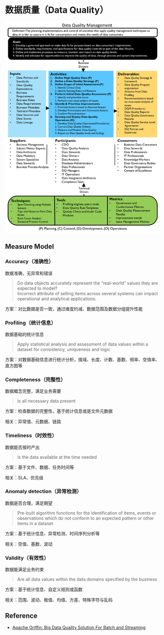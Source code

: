 # 数据质量（Data Quality）

![Data Quality Management](assets/images/data-quality/data-quality-management.jpg)

## Measure Model

### Accuracy（准确性）

数据准确，无异常和错误

> Do data objects accurately represent the “real-world” values they are expected to model?<br>
> Incorrect attribute of selling items across several systems can impact operational and analytical applications. 

方案：对比数据是否一致，通过维度约减、数据范围及数据分组提升性能

### Profiling（统计信息）

数据基础的统计信息

> Apply statistical analysis and assessment of data values within a dataset for consistency, uniqueness and logic

方案：对数据基础信息进行统计分析，值域、长度、计数、基数、频率、空值率、直方图等

### Completeness（完整性）

数据概念完整，满足业务需要

> Is all necessary data present

方案：检查数据的完整性，基于统计信息或是文件元数据

相关：异常值、元数据、链路

### Timeliness（时效性）

数据能否按时产出

> Is the data available at the time needed

方案：基于文件、数据、任务时间等

相关：SLA、优先级

### Anomaly detection（异常检测）

数据是否合理，满足期望

> Pre-built algorithm functions for the identification of items, events or observations which do not conform to an expected pattern or other items in a dataset

方案：基于统计信息、异常检测、时间序列分析等

相关：空值、基数、波动

### Validity（有效性）

数据能满足业务约束

> Are all data values within the data domains specified by the business

方案：基于统计信息、自定义规则或函数

相关：范围、波动、极值、均值、方差、特殊字符与乱码


## Reference

- [Apache Griffin: Big Data Quality Solution For Batch and Streaming](http://griffin.apache.org)